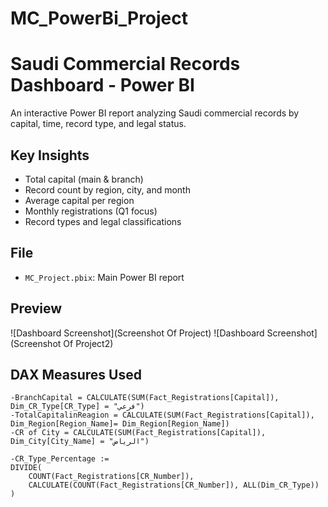 # MC_PowerBi_Project
# Saudi Commercial Records Dashboard - Power BI

An interactive Power BI report analyzing Saudi commercial records by capital, time, record type, and legal status.

## Key Insights
- Total capital (main & branch)
- Record count by region, city, and month
- Average capital per region
- Monthly registrations (Q1 focus)
- Record types and legal classifications

## File
- `MC_Project.pbix`: Main Power BI report

## Preview

![Dashboard Screenshot](Screenshot Of Project)
![Dashboard Screenshot](Screenshot Of Project2)


## DAX Measures Used

```DAX
-BranchCapital = CALCULATE(SUM(Fact_Registrations[Capital]), Dim_CR_Type[CR_Type] = "فرعي")
-TotalCapitalinReagion = CALCULATE(SUM(Fact_Registrations[Capital]), Dim_Region[Region_Name]= Dim_Region[Region_Name])
-CR of City = CALCULATE(SUM(Fact_Registrations[Capital]), Dim_City[City_Name] = "الرياض")

-CR_Type_Percentage :=
DIVIDE(
    COUNT(Fact_Registrations[CR_Number]),
    CALCULATE(COUNT(Fact_Registrations[CR_Number]), ALL(Dim_CR_Type))
)

